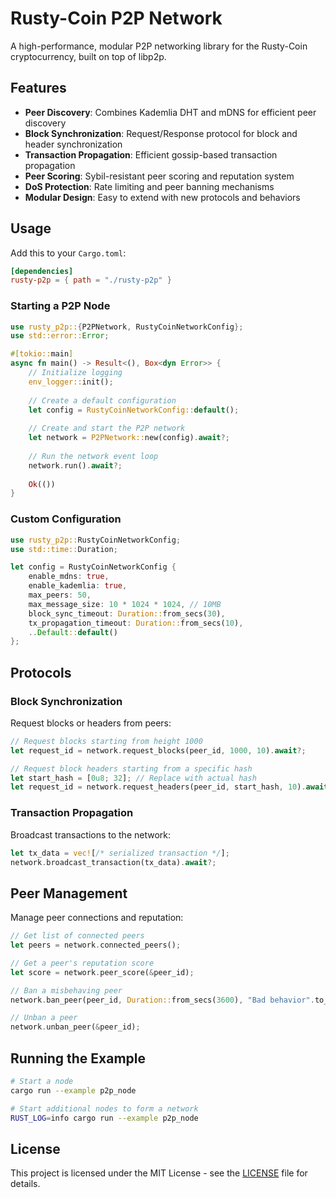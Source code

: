 # Rusty-Coin P2P Network

A high-performance, modular P2P networking library for the Rusty-Coin cryptocurrency, built on top of libp2p.

## Features

- **Peer Discovery**: Combines Kademlia DHT and mDNS for efficient peer discovery
- **Block Synchronization**: Request/Response protocol for block and header synchronization
- **Transaction Propagation**: Efficient gossip-based transaction propagation
- **Peer Scoring**: Sybil-resistant peer scoring and reputation system
- **DoS Protection**: Rate limiting and peer banning mechanisms
- **Modular Design**: Easy to extend with new protocols and behaviors

## Usage

Add this to your `Cargo.toml`:

```toml
[dependencies]
rusty-p2p = { path = "./rusty-p2p" }
```

### Starting a P2P Node

```rust
use rusty_p2p::{P2PNetwork, RustyCoinNetworkConfig};
use std::error::Error;

#[tokio::main]
async fn main() -> Result<(), Box<dyn Error>> {
    // Initialize logging
    env_logger::init();
    
    // Create a default configuration
    let config = RustyCoinNetworkConfig::default();
    
    // Create and start the P2P network
    let network = P2PNetwork::new(config).await?;
    
    // Run the network event loop
    network.run().await?;
    
    Ok(())
}
```

### Custom Configuration

```rust
use rusty_p2p::RustyCoinNetworkConfig;
use std::time::Duration;

let config = RustyCoinNetworkConfig {
    enable_mdns: true,
    enable_kademlia: true,
    max_peers: 50,
    max_message_size: 10 * 1024 * 1024, // 10MB
    block_sync_timeout: Duration::from_secs(30),
    tx_propagation_timeout: Duration::from_secs(10),
    ..Default::default()
};
```

## Protocols

### Block Synchronization

Request blocks or headers from peers:

```rust
// Request blocks starting from height 1000
let request_id = network.request_blocks(peer_id, 1000, 10).await?;

// Request block headers starting from a specific hash
let start_hash = [0u8; 32]; // Replace with actual hash
let request_id = network.request_headers(peer_id, start_hash, 10).await?;
```

### Transaction Propagation

Broadcast transactions to the network:

```rust
let tx_data = vec![/* serialized transaction */];
network.broadcast_transaction(tx_data).await?;
```

## Peer Management

Manage peer connections and reputation:

```rust
// Get list of connected peers
let peers = network.connected_peers();

// Get a peer's reputation score
let score = network.peer_score(&peer_id);

// Ban a misbehaving peer
network.ban_peer(peer_id, Duration::from_secs(3600), "Bad behavior".to_string());

// Unban a peer
network.unban_peer(&peer_id);
```

## Running the Example

```bash
# Start a node
cargo run --example p2p_node

# Start additional nodes to form a network
RUST_LOG=info cargo run --example p2p_node
```

## License

This project is licensed under the MIT License - see the [LICENSE](LICENSE) file for details.
